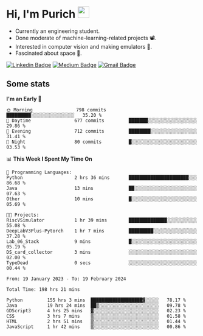 <h1 align="left">Hi, I'm Purich
<img src="https://media.giphy.com/media/hvRJCLFzcasrR4ia7z/giphy.gif" width="30px"/></h1>

* Currently an engineering student.
* Done moderate of machine-learning-related projects :film_projector:.
* Interested in computer vision and making emulators :space_invader:.
* Fascinated about space :milky_way:.

[![Linkedin Badge](https://img.shields.io/badge/-Purich-blue?style=flat-square&logo=Linkedin&logoColor=white&link=https://www.linkedin.com/in/purich-siritip-16b3b3255/)](https://www.linkedin.com/in/purich-siritip-16b3b3255) [![Medium Badge](https://img.shields.io/badge/-@purich-gray?style=flat-square&labelColor=000000&logo=Medium&link=https://medium.com/@phuritsiritip)](https://medium.com/@phuritsiritip)
[![Gmail Badge](https://img.shields.io/badge/-mark.phurit@gmail.com-c14438?style=flat-square&logo=Gmail&logoColor=white&link=mailto:mark.phurit@gmail.com)](mailto:mark.phurit@gmail.com)

## Some stats

  
  <!--START_SECTION:waka-->
**I'm an Early 🐤** 

```text
🌞 Morning                798 commits         █████████░░░░░░░░░░░░░░░░   35.20 % 
🌆 Daytime                677 commits         ███████░░░░░░░░░░░░░░░░░░   29.86 % 
🌃 Evening                712 commits         ████████░░░░░░░░░░░░░░░░░   31.41 % 
🌙 Night                  80 commits          █░░░░░░░░░░░░░░░░░░░░░░░░   03.53 % 
```


📊 **This Week I Spent My Time On** 

```text
💬 Programming Languages: 
Python                   2 hrs 36 mins       ██████████████████████░░░   86.68 % 
Java                     13 mins             ██░░░░░░░░░░░░░░░░░░░░░░░   07.63 % 
Other                    10 mins             █░░░░░░░░░░░░░░░░░░░░░░░░   05.69 % 

🐱‍💻 Projects: 
RiscVSimulator           1 hr 39 mins        ██████████████░░░░░░░░░░░   55.08 % 
DeepLabV3Plus-Pytorch    1 hr 7 mins         █████████░░░░░░░░░░░░░░░░   37.28 % 
Lab_06_Stack             9 mins              █░░░░░░░░░░░░░░░░░░░░░░░░   05.19 % 
DS_card_collector        3 mins              ░░░░░░░░░░░░░░░░░░░░░░░░░   02.00 % 
TypeDead                 0 secs              ░░░░░░░░░░░░░░░░░░░░░░░░░   00.44 % 
```


<!--END_SECTION:waka-->

  <!--START_SECTION:waka-simple-->

```text
From: 19 January 2023 - To: 19 February 2024

Total Time: 198 hrs 21 mins

Python         155 hrs 3 mins  ███████████████████▓░░░░░   78.17 %
Java           19 hrs 24 mins  ██▒░░░░░░░░░░░░░░░░░░░░░░   09.78 %
GDScript3      4 hrs 25 mins   ▓░░░░░░░░░░░░░░░░░░░░░░░░   02.23 %
CSS            3 hrs 7 mins    ▒░░░░░░░░░░░░░░░░░░░░░░░░   01.58 %
HTML           2 hrs 51 mins   ▒░░░░░░░░░░░░░░░░░░░░░░░░   01.44 %
JavaScript     1 hr 42 mins    ▒░░░░░░░░░░░░░░░░░░░░░░░░   00.86 %
```

<!--END_SECTION:waka-simple-->

  <!--![Anurag's GitHub stats](https://github-readme-stats.vercel.app/api?username=vikimark&show_icons=true&theme=gruvbox_light)-->
  
<!--
**vikimark/vikimark** is a ✨ _special_ ✨ repository because its `README.md` (this file) appears on your GitHub profile.

Here are some ideas to get you started:

- 🔭 I’m currently working on ...
- 🌱 I’m currently learning ...
- 👯 I’m looking to collaborate on ...
- 🤔 I’m looking for help with ...
- 💬 Ask me about ...
- 📫 How to reach me: ...
- 😄 Pronouns: ...
- ⚡ Fun fact: ...
-->
